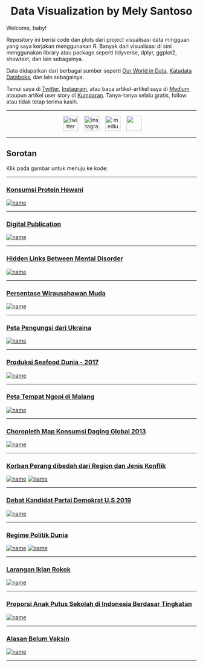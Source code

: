 <h1 style="font-weight: bold;" align = "center">
 &nbsp;Data Visualization by Mely Santoso&nbsp;</h1>

Welcome, baby! 

Repository ini berisi code dan plots dari project visualisasi data mingguan yang saya kerjakan menggunakan R. Banyak dari visualisasi di sini menggunakan library atau package seperti tidyverse, dplyr, ggplot2, showtext, dan lain sebagainya. 

Data didapatkan dari berbagai sumber seperti [Our World in Data](https://ourworldindata.org/), [Katadata Databoks](https://databoks.katadata.co.id/), dan lain sebagainya. 

Temui saya di [Twitter](https://twitter.com/melysantoso_), [Instagram](https://www.instagram.com/melysantoso/), atau baca artikel-artikel saya di [Medium](https://medium.com/@bukakurung) ataupun artikel user story di [Kumparan](https://kumparan.com/melysantoso). Tanya-tanya selalu gratis, follow atau tidak tetap terima kasih. 

***
<div align="center">

&nbsp;&nbsp;&nbsp;
<a href="https://twitter.com/melysantoso_"><img border="0" alt="twitter" src="https://github.com/gauravghongde/social-icons/blob/master/SVG/Black/Twitter_black.svg" width="40" height="40"></a>&nbsp;&nbsp;&nbsp;
<a href="https://instagram.com/melysantoso"><img border="0" alt="instagram" src="https://github.com/gauravghongde/social-icons/blob/master/SVG/Black/Instagram_black.svg" width="40" height="40"></a>&nbsp;&nbsp;&nbsp;
<a href="https://medium.com/@bukakurung"><img border="0" alt="medium" src="https://github.com/gauravghongde/social-icons/blob/master/SVG/Black/Medium_black.svg" width="40" height="40"></a>&nbsp;&nbsp;&nbsp;
<a href="https://www.facebook.com/melysantoso/"><img border="0" src="https://github.com/gauravghongde/social-icons/blob/master/SVG/Black/Facebook_black.svg" width="40" height="40"></a>&nbsp;&nbsp;&nbsp;

</div>

***

## Sorotan 

Klik pada gambar untuk menuju ke kode: <br>

***
### [Konsumsi Protein Hewani](https://github.com/melysantoso/datagravis/tree/master/animal-protein-consumption)
[![name](https://github.com/melysantoso/datagravis/blob/master/animal-protein-consumption/animal-protein-1.png)](https://github.com/melysantoso/datagravis/tree/master/animal-protein-consumption)
***
### [Digital Publication](https://github.com/melysantoso/datagravis/tree/master/news-orgs)
[![name](https://github.com/melysantoso/datagravis/blob/master/news-orgs/news.png)](https://github.com/melysantoso/datagravis/tree/master/news-orgs)
***
### [Hidden Links Between Mental Disorder](https://github.com/melysantoso/datagravis/tree/master/hidden-link-mental-disorder)
[![name](https://github.com/melysantoso/datagravis/blob/master/hidden-link-mental-disorder/hidden-link-mentdis1.png)](https://github.com/melysantoso/datagravis/tree/master/hidden-link-mental-disorder)
***
### [Persentase Wirausahawan Muda](https://github.com/melysantoso/datagravis/tree/master/wirausahawan-muda)
[![name](https://github.com/melysantoso/datagravis/blob/master/wirausahawan-muda/self-employed-young.png)](https://github.com/melysantoso/datagravis/tree/master/wirausahawan-muda)
***
### [Peta Pengungsi dari Ukraina](https://github.com/melysantoso/datagravis/tree/master/pengungsi-ukraina)
[![name](https://github.com/melysantoso/datagravis/blob/master/pengungsi-ukraina/ukrain_refugees_06032022-10-32.png)](https://github.com/melysantoso/datagravis/tree/master/pengungsi-ukraina)
***
### [Produksi Seafood Dunia - 2017](https://github.com/melysantoso/datagravis/tree/master/fish-overfishing)
[![name](https://github.com/melysantoso/datagravis/blob/master/fish-overfishing/bar-chart-10.png)](https://github.com/melysantoso/datagravis/tree/master/fish-overfishing)
***
### [Peta Tempat Ngopi di Malang](https://github.com/melysantoso/datagravis/tree/master/map-ngopi-malang)
[![name](https://github.com/melysantoso/datagravis/blob/master/map-ngopi-malang/malang_map20220127_091115.png)](https://github.com/melysantoso/datagravis/tree/master/map-ngopi-malang)
***
### [Choropleth Map Konsumsi Daging Global 2013](https://github.com/melysantoso/datagravis/tree/master/daging-2013)
[![name](https://github.com/melysantoso/datagravis/blob/master/daging-2013/2013-konsumsi-daging.jpg)](https://github.com/melysantoso/datagravis/tree/master/daging-2013)
***
### [Korban Perang dibedah dari Region dan Jenis Konflik](https://github.com/melysantoso/datagravis/tree/master/perang)
[![name](https://github.com/melysantoso/datagravis/blob/master/perang/perang-alluvium-tinggi.png)](https://github.com/melysantoso/datagravis/tree/master/perang)
[![name](https://github.com/melysantoso/datagravis/blob/master/perang/alluvium-war-type.png)](https://github.com/melysantoso/datagravis/tree/master/perang)
***
### [Debat Kandidat Partai Demokrat U.S 2019](https://github.com/melysantoso/datagravis/tree/master/debat-democrat19) 
[![name](https://github.com/melysantoso/datagravis/blob/master/debat-democrat19/debat-demokrat-2019.png)](https://github.com/melysantoso/datagravis/tree/master/debat-democrat19)
***
### [Regime Politik Dunia](https://github.com/melysantoso/datagravis/tree/master/world-regime)
[![name](https://github.com/melysantoso/datagravis/blob/master/world-regime/percentage-regime-stack.png)](https://github.com/melysantoso/datagravis/tree/master/world-regime)
[![name](https://github.com/melysantoso/datagravis/blob/master/world-regime/area-stack-regime.png)](https://github.com/melysantoso/datagravis/tree/master/world-regime)
***
### [Larangan Iklan Rokok](https://github.com/melysantoso/datagravis/tree/master/mapsmoke)
[![name](https://github.com/melysantoso/datagravis/blob/master/mapsmoke/map-iklan-rokok.png)](https://github.com/melysantoso/datagravis/tree/master/mapsmoke)
***
### [Proporsi Anak Putus Sekolah di Indonesia Berdasar Tingkatan](https://github.com/melysantoso/datagravis/tree/master/putus-sekolah)
[![name](https://github.com/melysantoso/datagravis/blob/master/putus-sekolah/putus-sekolah-id.png)](https://github.com/melysantoso/datagravis/tree/master/putus-sekolah)
***
### [Alasan Belum Vaksin](https://github.com/melysantoso/datagravis/tree/master/belum%20vaksin)
[![name](https://github.com/melysantoso/datagravis/blob/master/belum%20vaksin/alasan-belum-vaksin.png)](https://github.com/melysantoso/datagravis/tree/master/belum%20vaksin) 
***